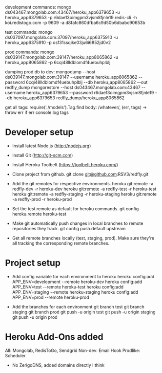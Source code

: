 development commands:
mongo ds043467.mongolab.com:43467/heroku_app6379653 -u heroku_app6379653 -p r6dae13oimgpm3vjsm8fjnle19
redis-cli -h koi.redistogo.com -p 9609 -a d8fafc860dfba6c9d50b6dbabc90653b

test commands:
mongo ds037097.mongolab.com:37097/heroku_app6375910 -u heroku_app6375910 -p osf31ssqike03ju6i6852jd0v2

prod commands:
mongo ds039147.mongolab.com:39147/heroku_app8065862 -u heroku_app8065862 -p 6cqi48lldblomdf4uebuhplblj

dumping prod db to dev:
mongodump --host ds039147.mongolab.com:39147 --username heroku_app8065862 --password 6cqi48lldblomdf4uebuhplblj --db heroku_app8065862 --out redfly_dump
mongorestore --host ds043467.mongolab.com:43467 --username heroku_app6379653 --password r6dae13oimgpm3vjsm8fjnle19 --db heroku_app6379653 redfly_dump/heroku_app8065862

get all tags:
require('./models').Tag.find body: /whatever/, (err, tags) ->
	throw err if err
	console.log tags







Developer setup
===============

- Install latest Node.js (http://nodejs.org)
- Install Git (http://git-scm.com)
- Install Heroku Toolbelt (https://toolbelt.heroku.com/)

- Clone project from github.
	git clone git@github.com:RSV3/redfly.git

- Add the git remotes for respective environments.
	heroku git:remote -a redfly-dev -r heroku-dev
	heroku git:remote -a redfly-test -r heroku-test
	heroku git:remote -a redfly-staging -r heroku-staging
	heroku git:remote -a redfly-prod -r heroku-prod

- Set the test remote as default for heroku commands.
	git config heroku.remote heroku-test

- Make git automatically push changes in local branches to remote repositories they track.
	git config push.default upstream

- Get all remote branches locally (test, staging, prod). Make sure they're all tracking the corresponding remote branches.




Project setup
==============

- Add config variable for each environment to heroku
	heroku config:add APP_ENV=development --remote heroku-dev
	heroku config:add APP_ENV=test --remote heroku-test
	heroku config:add APP_ENV=staging --remote heroku-staging
	heroku config:add APP_ENV=prod --remote heroku-prod


- Add the branches for each environment
	git branch test
	git branch staging
	git branch prod
	git push -u origin test
	git push -u origin staging
	git push -u origin prod




Heroku Add-Ons added
====================
All: Mongolab, RedisToGo, Sendgrid
Non-dev: Email Hook
Prodlike: Scheduler

- No ZerigoDNS, added domains directly I think
